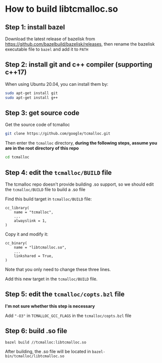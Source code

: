 # How to build libtcmalloc.so

## Step 1: install bazel

Download the latest release of bazelisk from <https://github.com/bazelbuild/bazelisk/releases>, then rename the bazelisk executable file to `bazel` and add it to `PATH`

## Step 2: install git and c++ compiler (supporting c++17)

When using Ubuntu 20.04, you can install them by:

```bash
sudo apt-get install git
sudo apt-get install g++
```

## Step 3: get source code

Get the source code of tcmalloc

```bash
git clone https://github.com/google/tcmalloc.git
```

Then enter the `tcmalloc` directory, **during the following steps, assume you are in the root directory of this repo**

```bash
cd tcmalloc
```

## Step 4: edit the `tcmalloc/BUILD` file

The tcmalloc repo doesn't provide building .so support, so we should edit the `tcmalloc/BUILD` file to build a .so file

Find this build target in `tcmalloc/BUILD` file:

```
cc_library(
    name = "tcmalloc",
    ...
    alwayslink = 1,
)
```

Copy it and modify it:

```
cc_binary(
    name = "libtcmalloc.so",
    ...
    linkshared = True,
)
```

Note that you only need to change these three lines.

Add this new target in the `tcmalloc/BUILD` file.

## Step 5: edit the `tcmalloc/copts.bzl` file

**I'm not sure whether this step is necessary**

Add `"-O3"` in `TCMALLOC_GCC_FLAGS` in the `tcmalloc/copts.bzl` file

## Step 6: build .so file

```bash
bazel build //tcmalloc:libtcmalloc.so
```

After building, the .so file will be located in `bazel-bin/tcmalloc/libtcmalloc.so`



